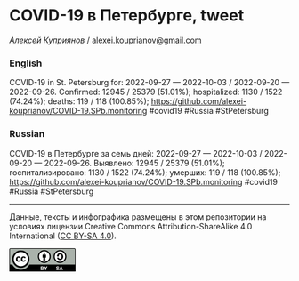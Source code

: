 COVID-19 в Петербурге, tweet
============================

*Алексей Куприянов* /
<a href="mailto:alexei.kouprianov@gmail.com" class="email">alexei.kouprianov@gmail.com</a>

### English

COVID-19 in St. Petersburg for: 2022-09-27 — 2022-10-03 / 2022-09-20 —
2022-09-26. Сonfirmed: 12945 / 25379 (51.01%); hospitalized: 1130 / 1522
(74.24%); deaths: 119 / 118 (100.85%);
<a href="https://github.com/alexei-kouprianov/COVID-19.SPb.monitoring" class="uri">https://github.com/alexei-kouprianov/COVID-19.SPb.monitoring</a>
\#covid19 \#Russia \#StPetersburg

### Russian

COVID-19 в Петербурге за семь дней: 2022-09-27 — 2022-10-03 / 2022-09-20
— 2022-09-26. Выявлено: 12945 / 25379 (51.01%); госпитализировано: 1130
/ 1522 (74.24%); умерших: 119 / 118 (100.85%);
<a href="https://github.com/alexei-kouprianov/COVID-19.SPb.monitoring" class="uri">https://github.com/alexei-kouprianov/COVID-19.SPb.monitoring</a>
\#covid19 \#Russia \#StPetersburg

------------------------------------------------------------------------

Данные, тексты и инфографика размещены в этом репозитории на условиях
лицензии Creative Commons Attribution-ShareAlike 4.0 International ([CC
BY-SA 4.0](https://creativecommons.org/licenses/by-sa/4.0/)).

![](../misc/CC-BY-SA-icon.png "CC-BY-SA")
